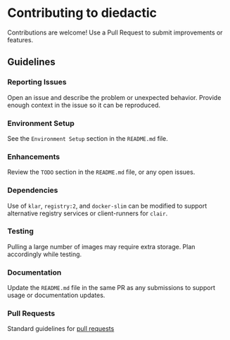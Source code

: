 # Contributing to diedactic

Contributions are welcome!  Use a Pull Request to submit improvements or features.

## Guidelines

### Reporting Issues

Open an issue and describe the problem or unexpected behavior. Provide enough context in the issue so it can be reproduced.

### Environment Setup

See the `Environment Setup` section in the `README.md` file.

### Enhancements

Review the `TODO` section in the `README.md` file, or any open issues.


### Dependencies

Use of `klar`, `registry:2`, and `docker-slim` can be modified to support alternative registry services or client-runners for `clair`.

### Testing

Pulling a large number of images may require extra storage. Plan accordingly while testing.

### Documentation

Update the `README.md` file in the same PR as any submissions to support usage or documentation updates.

### Pull Requests

Standard guidelines for [pull requests](https://help.github.com/articles/using-pull-requests)
